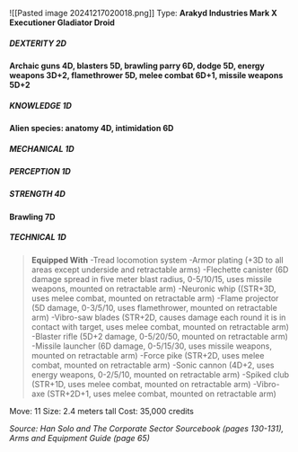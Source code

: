 ![[Pasted image 20241217020018.png]]
Type: **Arakyd Industries Mark X Executioner Gladiator Droid**
##### DEXTERITY 2D
**Archaic guns 4D, blasters 5D, brawling parry 6D, dodge 5D, energy weapons 3D+2, flamethrower 5D, melee combat 6D+1, missile weapons 5D+2**
##### KNOWLEDGE 1D
**Alien species: anatomy 4D, intimidation 6D**
##### MECHANICAL 1D
##### PERCEPTION 1D
##### STRENGTH 4D
**Brawling 7D**
##### TECHNICAL 1D

> **Equipped With**
> -Tread locomotion system
> -Armor plating (+3D to all areas except underside and retractable arms)
> -Flechette canister (6D damage spread in five meter blast radius, 0-5/10/15, uses missile weapons, mounted on retractable arm)
> -Neuronic whip ((STR+3D, uses melee combat, mounted on retractable arm)
> -Flame projector (5D damage, 0-3/5/10, uses flamethrower, mounted on retractable arm)
> -Vibro-saw blades (STR+2D, causes damage each round it is in contact with target, uses melee combat, mounted on retractable arm)
> -Blaster rifle (5D+2 damage, 0-5/20/50, mounted on retractable arm)
> -Missile launcher (6D damage, 0-5/15/30, uses missile weapons, mounted on retractable arm)
> -Force pike (STR+2D, uses melee combat, mounted on retractable arm)
> -Sonic cannon (4D+2, uses energy weapons, 0-2/5/10, mounted on retractable arm)
> -Spiked club (STR+1D, uses melee combat, mounted on retractable arm)
> -Vibro-axe (STR+2D+1, uses melee combat, mounted on retractable arm)

Move: 11
Size: 2.4 meters tall
Cost: 35,000 credits

*Source: Han Solo and The Corporate Sector Sourcebook (pages 130-131), Arms and Equipment Guide (page 65)*